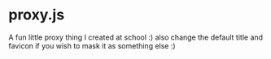# proxy.js
A fun little proxy thing I created at school :)
also change the default title and favicon if you wish to mask it as something else :)
